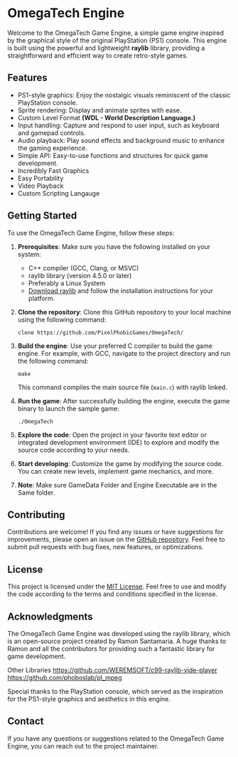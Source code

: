 # OmegaTech Engine

Welcome to the OmegaTech Game Engine, a simple game engine inspired by the graphical style of the original PlayStation (PS1) console. This engine is built using the powerful and lightweight **raylib** library, providing a straightforward and efficient way to create retro-style games.

## Features

- PS1-style graphics: Enjoy the nostalgic visuals reminiscent of the classic PlayStation console.
- Sprite rendering: Display and animate sprites with ease.
- Custom Level Format **(WDL - World Description Language.)**
- Input handling: Capture and respond to user input, such as keyboard and gamepad controls.
- Audio playback: Play sound effects and background music to enhance the gaming experience.
- Simple API: Easy-to-use functions and structures for quick game development.
- Incredibly Fast Graphics 
- Easy Portability 
- Video Playback
- Custom Scripting Langauge

## Getting Started

To use the OmegaTech Game Engine, follow these steps:

1. **Prerequisites**: Make sure you have the following installed on your system:
   - C++ compiler (GCC, Clang, or MSVC)
   - raylib library (version 4.5.0 or later)
   - Preferably a Linux System
   - [Download raylib](https://www.raylib.com/) and follow the installation instructions for your platform.

2. **Clone the repository**: Clone this GitHub repository to your local machine using the following command:

   ```shell
   clone https://github.com/PixelPhobicGames/OmegaTech/
   ```

3. **Build the engine**: Use your preferred C compiler to build the game engine. For example, with GCC, navigate to the project directory and run the following command:

   ```shell
   make
   ```

   This command compiles the main source file (`main.c`) with raylib linked.

4. **Run the game**: After successfully building the engine, execute the game binary to launch the sample game:

   ```shell
   ./OmegaTech
   ```

5. **Explore the code**: Open the project in your favorite text editor or integrated development environment (IDE) to explore and modify the source code according to your needs.

6. **Start developing**: Customize the game by modifying the source code. You can create new levels, implement game mechanics, and more.
7. **Note**: Make sure GameData Folder and Engine Executable are in the Same folder.

## Contributing

Contributions are welcome! If you find any issues or have suggestions for improvements, please open an issue on the [GitHub repository](https://github.com/PixelPhobicGames/OmegaTech/issues). Feel free to submit pull requests with bug fixes, new features, or optimizations.


## License

This project is licensed under the [MIT License](LICENSE). Feel free to use and modify the code according to the terms and conditions specified in the license.

## Acknowledgments

The OmegaTech Game Engine was developed using the raylib library, which is an open-source project created by Ramon Santamaria. A huge thanks to Ramon and all the contributors for providing such a fantastic library for game development.

Other Libraries 
https://github.com/WEREMSOFT/c99-raylib-vide-player
https://github.com/phoboslab/pl_mpeg

Special thanks to the PlayStation console, which served as the inspiration for the PS1-style graphics and aesthetics in this engine.

## Contact

If you have any questions or suggestions related to the OmegaTech Game Engine, you can reach out to the project maintainer.
